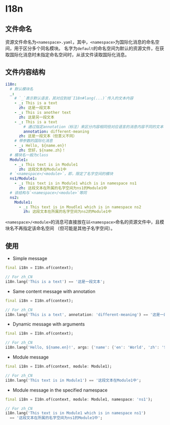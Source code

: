 I18n
========================

## 文件命名

资源文件命名为`<namespace>.yaml`，其中，`<namespace>`为国际化消息的命名空间，用于区分多个同名模块。
名字为`default`的命名空间为默认的资源文件，在获取国际化消息时未指定命名空间时，从该文件读取国际化消息。

## 文件内容结构

```yaml
i18n:
  # 默认模块名
  _:
    # `_`表示默认语言，其对应到给`I18n#lang(...)`传入的文本内容
    - _: This is a text
      zh: 这是一段文本
    - _: This is another text
      zh: 这是另一段文本
    - _: This is a text
        # 通过指定annotation（标注）来区分内容相同但对应语言的消息内容不同的文本
        annotation: different-meaning
      zh: 这是一段文本（但意义不同）
    # 带参数的国际化消息
    - _: Hello, ${name.en}!
      zh: 您好，${name.zh}！
  # 模块名一般为class
  Module1:
    - _: This text is in Module1
      zh: 这段文本在Module1中
  # `<namespace>/<module>`，即，限定了名字空间的模块
  ns1/Module1:
    - _: This text is in Module1 which is in namespace ns1
      zh: 这段文本在所属的名字空间为ns1的Module1中
  # 该结构与`<namespace>/<module>`等同
  ns2:
    Module1:
      - _: This text is in Moudle1 which is in namespace ns2
        zh: 这段文本在所属的名字空间为ns2的Module1中
```

`<namespace>/<module>`的消息可直接放在以`<namespace>`命名的资源文件中，且模块名不再指定该命名空间
（但可能是其他子名字空间）。

## 使用

- Simple message

```dart
final i18n = I18n.of(context);

// For zh_CN
i18n.lang('This is a text') == '这是一段文本';
```

- Same content message with annotation

```dart
final i18n = I18n.of(context);

// For zh_CN
i18n.lang('This is a text', annotation: 'different-meaning') == '这是一段文本（但意义不同）';
```

- Dynamic message with arguments

```dart
final i18n = I18n.of(context);

// For zh_CN
i18n.lang('Hello, ${name.en}!', args: {'name': {'en': 'World', 'zh': '世界'}}) == '您好，世界！';
```

- Module message

```dart
final i18n = I18n.of(context, module: Module1);

// For zh_CN
i18n.lang('This text is in Module1') == '这段文本在Module1中';
```

- Module message in the specified namespace

```dart
final i18n = I18n.of(context, module: Module1, namespace: 'ns1');

// For zh_CN
i18n.lang('This text is in Module1 which is in namespace ns1')
  == '这段文本在所属的名字空间为ns1的Module1中';
```
